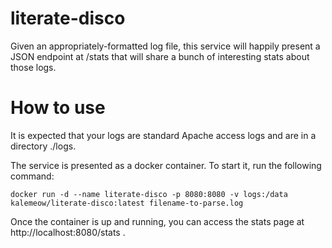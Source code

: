 # literate-disco
Given an appropriately-formatted log file, this service will happily present a JSON endpoint at /stats that will share a bunch of interesting stats about those logs.

# How to use
It is expected that your logs are standard Apache access logs and are in a directory ./logs.

The service is presented as a docker container.  To start it, run the following command:
```
docker run -d --name literate-disco -p 8080:8080 -v logs:/data kalemeow/literate-disco:latest filename-to-parse.log
```    
Once the container is up and running, you can access the stats page at http://localhost:8080/stats .
